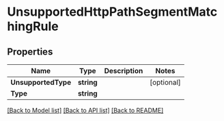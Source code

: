 # UnsupportedHttpPathSegmentMatchingRule

## Properties

Name | Type | Description | Notes
------------ | ------------- | ------------- | -------------
**UnsupportedType** | **string** |  | [optional] 
**Type** | **string** |  | 

[[Back to Model list]](../README.md#documentation-for-models) [[Back to API list]](../README.md#documentation-for-api-endpoints) [[Back to README]](../README.md)



